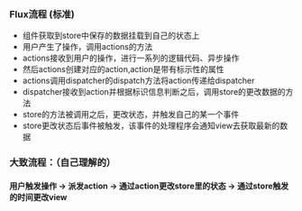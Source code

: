 ### Flux流程 (标准)
- 组件获取到store中保存的数据挂载到自己的状态上
- 用户产生了操作，调用actions的方法
- actions接收到用户的操作，进行一系列的逻辑代码、异步操作
- 然后actions创建对应的action,action是带有标示性的属性
- actions调用dispatcher的dispatch方法将action传递给dispatcher
- dispatcher接收到action并根据标识信息判断之后，调用store的更改数据的方法
- store的方法被调用之后，更改状态，并触发自己的某一个事件
- store更改状态后事件被触发，该事件的处理程序会通知view去获取最新的数据

### 大致流程：（自己理解的）
#### 用户触发操作 -> 派发action -> 通过action更改store里的状态 -> 通过store触发的时间更改view